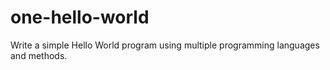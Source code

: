 # one-hello-world
 Write a simple Hello World program using multiple programming languages and methods.
